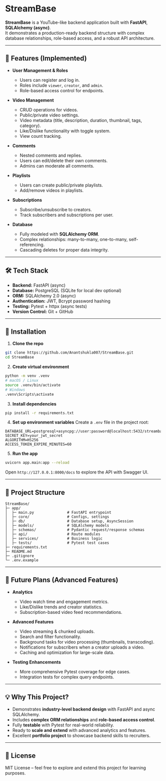 # StreamBase

**StreamBase** is a YouTube-like backend application built with **FastAPI**, **SQLAlchemy (async)**.  
It demonstrates a production-ready backend structure with complex database relationships, role-based access, and a robust API architecture.

---

## 🌟 Features (Implemented)

- **User Management & Roles**
  - Users can register and log in.
  - Roles include `viewer`, `creator`, and `admin`.
  - Role-based access control for endpoints.

- **Video Management**
  - CRUD operations for videos.
  - Public/private video settings.
  - Video metadata (title, description, duration, thumbnail, tags, category).
  - Like/Dislike functionality with toggle system.
  - View count tracking.

- **Comments**
  - Nested comments and replies.
  - Users can edit/delete their own comments.
  - Admins can moderate all comments.

- **Playlists**
  - Users can create public/private playlists.
  - Add/remove videos in playlists.

- **Subscriptions**
  - Subscribe/unsubscribe to creators.
  - Track subscribers and subscriptions per user.

- **Database**
  - Fully modeled with **SQLAlchemy ORM**.
  - Complex relationships: many-to-many, one-to-many, self-referencing.
  - Cascading deletes for proper data integrity.

---

## 🛠️ Tech Stack

- **Backend:** FastAPI (async)  
- **Database:** PostgreSQL (SQLite for local dev optional)  
- **ORM:** SQLAlchemy 2.0 (async)  
- **Authentication:** JWT, Bcrypt password hashing  
- **Testing:** Pytest + httpx (async tests)  
- **Version Control:** Git + GitHub  

---

## 🚀 Installation

1. **Clone the repo**

```bash
git clone https://github.com/Anantshukla007/StreamBase.git
cd StreamBase
````

2. **Create virtual environment**

```bash
python -m venv .venv
# macOS / Linux
source .venv/bin/activate
# Windows
.venv\Scripts\activate
```

3. **Install dependencies**

```bash
pip install -r requirements.txt
```

4. **Set up environment variables**
   Create a `.env` file in the project root:

```text
DATABASE_URL=postgresql+asyncpg://user:password@localhost:5432/streambase
SECRET_KEY=your_jwt_secret
ALGORITHM=HS256
ACCESS_TOKEN_EXPIRE_MINUTES=60
```

5. **Run the app**

```bash
uvicorn app.main:app --reload
```

Open `http://127.0.0.1:8000/docs` to explore the API with Swagger UI.

---

## 🧩 Project Structure

```
StreamBase/
├─ app/
│  ├─ main.py               # FastAPI entrypoint
│  ├─ core/                 # Configs, settings
│  ├─ db/                   # Database setup, AsyncSession
│  ├─ models/               # SQLAlchemy models
│  ├─ schemas/              # Pydantic request/response schemas
│  ├─ api/                  # Route modules
│  ├─ services/             # Business logic
│  ├─ tests/                # Pytest test cases
├─ requirements.txt
├─ README.md
├─ .gitignore
└─ .env.example
```

---

## 🔮 Future Plans (Advanced Features)

* **Analytics**

  * Video watch time and engagement metrics.
  * Like/Dislike trends and creator statistics.
  * Subscription-based video feed recommendations.

* **Advanced Features**

  * Video streaming & chunked uploads.
  * Search and filter functionality.
  * Background tasks for video processing (thumbnails, transcoding).
  * Notifications for subscribers when a creator uploads a video.
  * Caching and optimization for large-scale data.

* **Testing Enhancements**

  * More comprehensive Pytest coverage for edge cases.
  * Integration tests for complex query endpoints.

---

## 💡 Why This Project?

* Demonstrates **industry-level backend design** with FastAPI and async SQLAlchemy.
* Includes **complex ORM relationships** and **role-based access control**.
* Fully **testable** with Pytest for real-world reliability.
* Ready to **scale and extend** with advanced analytics and features.
* Excellent **portfolio project** to showcase backend skills to recruiters.

---

## 📄 License

MIT License – feel free to explore and extend this project for learning purposes.
